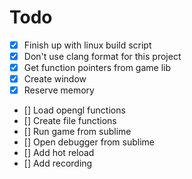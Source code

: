 # Todo

 - [X] Finish up with linux build script
 - [X] Don't use clang format for this project
 - [X] Get function pointers from game lib
 - [X] Create window
 - [X] Reserve memory
 - [] Load opengl functions
 - [] Create file functions
 - [] Run game from sublime
 - [] Open debugger from sublime
 - [] Add hot reload
 - [] Add recording